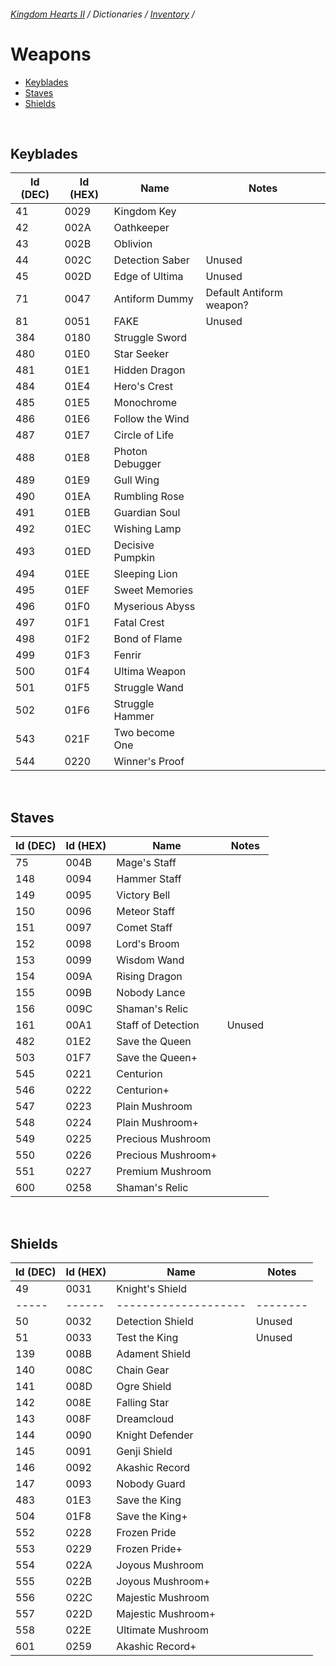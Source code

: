 ###### [Kingdom Hearts II](../../index.md) / Dictionaries / [Inventory](../inventory.md) /

# Weapons

* [Keyblades](#keyblades)
* [Staves](#staves)
* [Shields](#shields)

<br/>

## Keyblades

| Id (DEC) | Id (HEX) | Name | Notes |
|----------|----------|------|-------|
| 41  | 0029 | Kingdom Key      |        |
| 42  | 002A | Oathkeeper       |        |
| 43  | 002B | Oblivion         |        |
| 44  | 002C | Detection Saber  | Unused |
| 45  | 002D | Edge of Ultima   | Unused |
| 71  | 0047 | Antiform Dummy   | Default Antiform weapon?
| 81  | 0051 | FAKE             | Unused |
| 384 | 0180 | Struggle Sword   |        |
| 480 | 01E0 | Star Seeker      |        |
| 481 | 01E1 | Hidden Dragon    |        |
| 484 | 01E4 | Hero's Crest     |        |
| 485 | 01E5 | Monochrome       |        |
| 486 | 01E6 | Follow the Wind  |        |
| 487 | 01E7 | Circle of Life   |        |
| 488 | 01E8 | Photon Debugger  |        |
| 489 | 01E9 | Gull Wing        |        |
| 490 | 01EA | Rumbling Rose    |        |
| 491 | 01EB | Guardian Soul    |        |
| 492 | 01EC | Wishing Lamp     |        |
| 493 | 01ED | Decisive Pumpkin |        |
| 494 | 01EE | Sleeping Lion    |        |
| 495 | 01EF | Sweet Memories   |        |
| 496 | 01F0 | Myserious Abyss  |        |
| 497 | 01F1 | Fatal Crest      |        |
| 498 | 01F2 | Bond of Flame    |        |
| 499 | 01F3 | Fenrir           |        |
| 500 | 01F4 | Ultima Weapon    |        |
| 501 | 01F5 | Struggle Wand    |        |
| 502 | 01F6 | Struggle Hammer  |        |
| 543 | 021F | Two become One   |        |
| 544 | 0220 | Winner's Proof   |        |

<br/>

## Staves

| Id (DEC) | Id (HEX) | Name | Notes |
|----------|----------|------|-------|
| 75  | 004B | Mage's Staff       |        |
| 148 | 0094 | Hammer Staff       |        |
| 149 | 0095 | Victory Bell       |        |
| 150 | 0096 | Meteor Staff       |        |
| 151 | 0097 | Comet Staff        |        |
| 152 | 0098 | Lord's Broom       |        |
| 153 | 0099 | Wisdom Wand        |        |
| 154 | 009A | Rising Dragon      |        |
| 155 | 009B | Nobody Lance       |        |
| 156 | 009C | Shaman's Relic     |        |
| 161 | 00A1 | Staff of Detection | Unused |
| 482 | 01E2 | Save the Queen     |        |
| 503 | 01F7 | Save the Queen+    |        |
| 545 | 0221 | Centurion          |        |
| 546 | 0222 | Centurion+         |        |
| 547 | 0223 | Plain Mushroom     |        |
| 548 | 0224 | Plain Mushroom+    |        |
| 549 | 0225 | Precious Mushroom  |        |
| 550 | 0226 | Precious Mushroom+ |        |
| 551 | 0227 | Premium Mushroom   |        |
| 600 | 0258 | Shaman's Relic     |        |

<br/>

## Shields

| Id (DEC) | Id (HEX) | Name | Notes |
|----------|----------|------|-------|
| 49  | 0031 | Knight's Shield    |        |
|-----|------|--------------------|--------|
| 50  | 0032 | Detection Shield   | Unused |
| 51  | 0033 | Test the King      | Unused |
| 139 | 008B | Adament Shield     |        |
| 140 | 008C | Chain Gear         |        |
| 141 | 008D | Ogre Shield        |        |
| 142 | 008E | Falling Star       |        |
| 143 | 008F | Dreamcloud         |        |
| 144 | 0090 | Knight Defender    |        |
| 145 | 0091 | Genji Shield       |        |
| 146 | 0092 | Akashic Record     |        |
| 147 | 0093 | Nobody Guard       |        |
| 483 | 01E3 | Save the King      |        |
| 504 | 01F8 | Save the King+     |        |
| 552 | 0228 | Frozen Pride       |        |
| 553 | 0229 | Frozen Pride+      |        |
| 554 | 022A | Joyous Mushroom    |        |
| 555 | 022B | Joyous Mushroom+   |        |
| 556 | 022C | Majestic Mushroom  |        |
| 557 | 022D | Majestic Mushroom+ |        |
| 558 | 022E | Ultimate Mushroom  |        |
| 601 | 0259 | Akashic Record+    |        |
